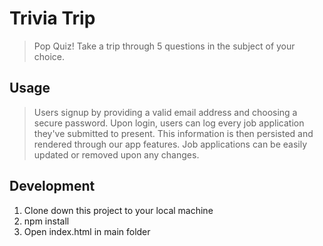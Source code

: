 # Trivia Trip

> Pop Quiz! Take a trip through 5 questions in the subject of your choice.

## Usage

  > Users signup by providing a valid email address and choosing a secure password. Upon login, users can log every job application they've submitted to present. This information is then persisted and rendered through our app features. Job applications can be easily updated or removed upon any changes.

## Development

1. Clone down this project to your local machine
2. npm install
3. Open index.html in main folder
